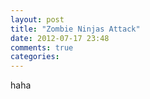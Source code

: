 ```yaml
---
layout: post
title: "Zombie Ninjas Attack"
date: 2012-07-17 23:48
comments: true
categories: 
---
```

haha